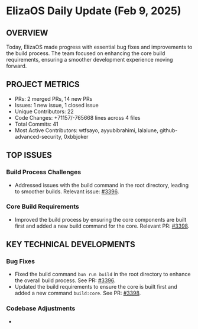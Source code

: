 # ElizaOS Daily Update (Feb 9, 2025)

## OVERVIEW 
Today, ElizaOS made progress with essential bug fixes and improvements to the build process. The team focused on enhancing the core build requirements, ensuring a smoother development experience moving forward.

## PROJECT METRICS
- PRs: 2 merged PRs, 14 new PRs
- Issues: 1 new issue, 1 closed issue
- Unique Contributors: 22
- Code Changes: +71157/-765668 lines across 4 files
- Total Commits: 41
- Most Active Contributors: wtfsayo, ayyubibrahimi, lalalune, github-advanced-security, 0xbbjoker

## TOP ISSUES
### Build Process Challenges
- Addressed issues with the build command in the root directory, leading to smoother builds. Relevant issue: [#3396](https://github.com/elizaos/eliza/issues/3396).

### Core Build Requirements
- Improved the build process by ensuring the core components are built first and added a new build command for the core. Relevant PR: [#3398](https://github.com/elizaos/eliza/pull/3398).

## KEY TECHNICAL DEVELOPMENTS
### Bug Fixes
- Fixed the build command `bun run build` in the root directory to enhance the overall build process. See PR: [#3396](https://github.com/elizaos/eliza/pull/3396).
- Updated the build requirements to ensure the core is built first and added a new command `build:core`. See PR: [#3398](https://github.com/elizaos/eliza/pull/3398).

### Codebase Adjustments
-